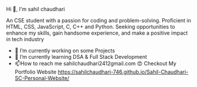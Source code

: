 Hi 👋, I'm sahil chaudhari

An CSE student with a passion for coding and problem-solving. Proficient in HTML, CSS, JavaScript, C, C++ and Python. Seeking opportunities to enhance my skills, gain handsome experience, and make a positive impact in tech industry

- 🔭 I’m currently working on some Projects
- 🌱 I’m currently learning DSA & Full Stack Development
- 📫How to reach me sahilchaudhari2412gmail.com
😍 Checkout My Portfolio Website https://sahilchaudhari-746.github.io/Sahil-Chaudhari-SC-Personal-Website/

